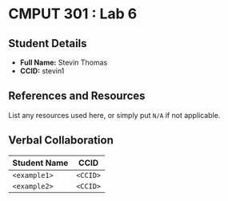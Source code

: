 # CMPUT 301 : Lab 6

## Student Details

- **Full Name:** Stevin Thomas
- **CCID:** stevin1
## References and Resources

List any resources used here, or simply put `N/A` if not applicable.

## Verbal Collaboration

| Student Name | CCID     |
| ------------ | -------- |
| `<example1>` | `<CCID>` |
| `<example2>` | `<CCID>` |
